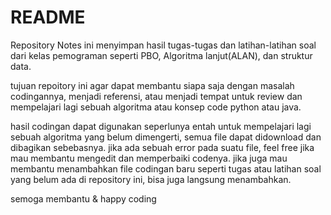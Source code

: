 # README

Repository Notes ini menyimpan hasil tugas-tugas dan latihan-latihan soal dari kelas pemograman seperti PBO, Algoritma lanjut(ALAN), dan struktur data.

tujuan repoitory ini agar dapat membantu siapa saja dengan masalah codingannya, menjadi referensi, atau menjadi tempat untuk review dan mempelajari lagi sebuah algoritma atau konsep code python atau java.

hasil codingan dapat digunakan seperlunya entah untuk mempelajari lagi sebuah algoritma yang belum dimengerti, semua file dapat didownload dan dibagikan sebebasnya.
jika ada sebuah error pada suatu file, feel free jika mau membantu mengedit dan memperbaiki codenya.
jika juga mau membantu menambahkan file codingan baru seperti tugas atau latihan soal yang belum ada di repository ini, bisa juga langsung menambahkan.

semoga membantu & happy coding
